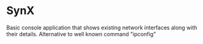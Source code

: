# SynX
Basic console application that shows existing network interfaces along with their details. Alternative to well known command "ipconfig" 
